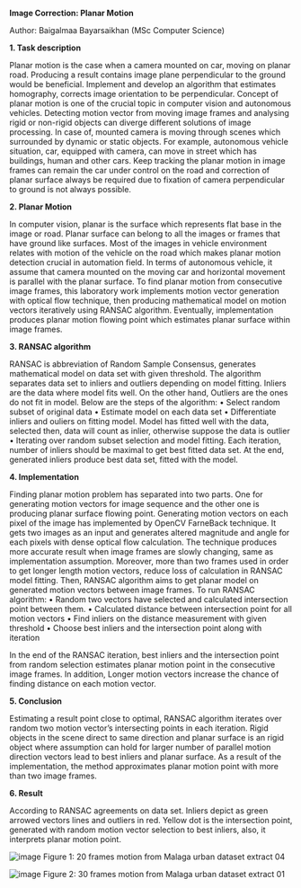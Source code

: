 **Image Correction: Planar Motion**

Author: Baigalmaa Bayarsaikhan (MSc Computer Science) 

**1. Task description**

Planar motion is the case when a camera mounted on car, moving on planar road. Producing a result contains image plane perpendicular to the ground would be beneficial. Implement and develop an algorithm that estimates homography, corrects image orientation to be perpendicular. Concept of planar motion is one of the crucial topic in computer vision and autonomous vehicles. Detecting motion vector from moving image frames and analysing rigid or non-rigid objects can diverge different solutions of image processing. In case of, mounted camera is moving through scenes which surrounded by dynamic or static objects. For example, autonomous vehicle situation, car, equipped with camera, can move in street which has buildings, human and other cars. Keep tracking the planar motion in image frames can remain the car under control on the road and correction of planar surface always be required due to fixation of camera perpendicular to ground is not always possible.

**2. Planar Motion**

In computer vision, planar is the surface which represents flat base in the image or road. Planar surface can belong to all the images or frames that have ground
like surfaces. Most of the images in vehicle environment relates with motion of the vehicle on the road which makes planar motion detection crucial in automation field.
In terms of autonomous vehicle, it assume that camera mounted on the moving car and horizontal movement is parallel with the planar surface. To find planar
motion from consecutive image frames, this laboratory work implements motion vector generation with optical flow technique, then producing mathematical model
on motion vectors iteratively using RANSAC algorithm. Eventually, implementation produces planar motion flowing point which estimates planar surface within image
frames.

**3. RANSAC algorithm**

RANSAC is abbreviation of Random Sample Consensus, generates mathematical model on data set with given threshold. The algorithm separates data set to inliers
and outliers depending on model fitting. Inliers are the data where model fits well. On the other hand, Outliers are the ones do not fit in model. Below are the steps
of the algorithm:
	• Select random subset of original data
	• Estimate model on each data set
	• Differentiate inliers and ouliers on fitting model. Model has fitted well with the data, selected then, data will count as inlier, otherwise suppose the data is outlier
	• Iterating over random subset selection and model fitting. Each iteration, number of inliers should be maximal to get best fitted data set. At the end, generated inliers 	produce best data set, fitted with the model.
 
**4. Implementation**

Finding planar motion problem has separated into two parts. One for generating motion vectors for image sequence and the other one is producing planar surface flowing point. Generating motion vectors on each pixel of the image has implemented by OpenCV FarneBack technique. It gets two images as an input and generates altered magnitude and angle for each pixels with dense optical flow calculation. The technique produces more accurate result when image frames are slowly changing, same as implementation assumption. Moreover, more than two frames used in order to get longer length motion vectors, reduce loss of calculation in RANSAC model fitting. Then, RANSAC algorithm aims to get planar model on generated motion vectors between image frames. To run RANSAC algorithm:
	• Random two vectors have selected and calculated intersection point between
	them.
	• Calculated distance between intersection point for all motion vectors
	• Find inliers on the distance measurement with given threshold
	• Choose best inliers and the intersection point along with iteration

In the end of the RANSAC iteration, best inliers and the intersection point from random selection estimates planar motion point in the consecutive image frames. In addition, Longer motion vectors increase the chance of finding distance on each motion vector.

**5. Conclusion**

Estimating a result point close to optimal, RANSAC algorithm iterates over random two motion vector’s intersecting points in each iteration. Rigid objects in the scene direct to same direction and planar surface is an rigid object where assumption can hold for larger number of parallel motion direction vectors lead to best inliers and planar surface. As a result of the implementation, the method approximates planar motion point with more than two image frames.

**6. Result**

According to RANSAC agreements on data set. Inliers depict as green arrowed vectors lines and outliers in red. Yellow dot is the intersection point, generated with random motion vector selection to best inliers, also, it interprets planar motion point.

![image](https://github.com/user-attachments/assets/00503908-d2db-4237-b522-b2fb6a124406)
Figure 1: 20 frames motion from Malaga urban dataset extract 04

![image](https://github.com/user-attachments/assets/cf9d0593-603f-48ea-985e-ee62789f8e34)
Figure 2: 30 frames motion from Malaga urban dataset extract 01
